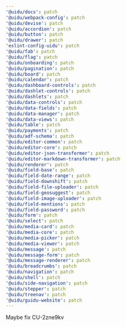 ```yaml
---
'@uidu/docs': patch
'@uidu/webpack-config': patch
'@uidu/devise': patch
'@uidu/accordion': patch
'@uidu/button': patch
'@uidu/drawer': patch
'eslint-config-uidu': patch
'@uidu/fab': patch
'@uidu/flag': patch
'@uidu/onboarding': patch
'@uidu/pagination': patch
'@uidu/board': patch
'@uidu/calendar': patch
'@uidu/dashboard-controls': patch
'@uidu/dashlet-controls': patch
'@uidu/dashlets': patch
'@uidu/data-controls': patch
'@uidu/data-fields': patch
'@uidu/data-manager': patch
'@uidu/data-views': patch
'@uidu/table': patch
'@uidu/payments': patch
'@uidu/adf-schema': patch
'@uidu/editor-common': patch
'@uidu/editor-core': patch
'@uidu/editor-json-transformer': patch
'@uidu/editor-markdown-transformer': patch
'@uidu/renderer': patch
'@uidu/field-base': patch
'@uidu/field-date-range': patch
'@uidu/field-downshift': patch
'@uidu/field-file-uploader': patch
'@uidu/field-geosuggest': patch
'@uidu/field-image-uploader': patch
'@uidu/field-mentions': patch
'@uidu/field-password': patch
'@uidu/form': patch
'@uidu/select': patch
'@uidu/media-card': patch
'@uidu/media-core': patch
'@uidu/media-picker': patch
'@uidu/media-viewer': patch
'@uidu/message': patch
'@uidu/message-form': patch
'@uidu/message-renderer': patch
'@uidu/breadcrumbs': patch
'@uidu/navigation': patch
'@uidu/shell': patch
'@uidu/side-navigation': patch
'@uidu/stepper': patch
'@uidu/treenav': patch
'@uidu/guidu-website': patch
---
```


Maybe fix CU-2zne9kv
